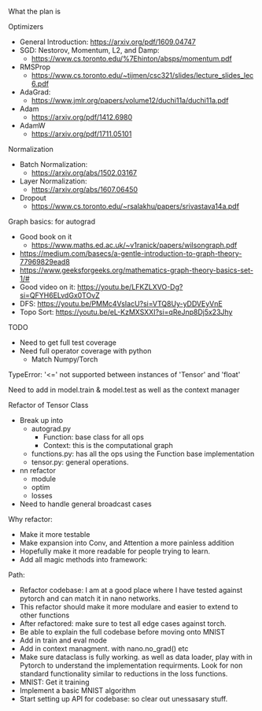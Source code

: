 What the plan is

Optimizers
- General Introduction: https://arxiv.org/pdf/1609.04747
- SGD: Nestorov, Momentum, L2, and Damp: 
    - https://www.cs.toronto.edu/%7Ehinton/absps/momentum.pdf
- RMSProp
    - https://www.cs.toronto.edu/~tijmen/csc321/slides/lecture_slides_lec6.pdf
- AdaGrad:
    - https://www.jmlr.org/papers/volume12/duchi11a/duchi11a.pdf
- Adam
    - https://arxiv.org/pdf/1412.6980
- AdamW
    - https://arxiv.org/pdf/1711.05101

Normalization
- Batch Normalization: 
    - https://arxiv.org/abs/1502.03167
- Layer Normalization:
    - https://arxiv.org/abs/1607.06450
- Dropout
    - https://www.cs.toronto.edu/~rsalakhu/papers/srivastava14a.pdf


Graph basics: for autograd
- Good book on it
    - https://www.maths.ed.ac.uk/~v1ranick/papers/wilsongraph.pdf
- https://medium.com/basecs/a-gentle-introduction-to-graph-theory-77969829ead8
- https://www.geeksforgeeks.org/mathematics-graph-theory-basics-set-1/#
- Good video on it: https://youtu.be/LFKZLXVO-Dg?si=QFYH6ELvdGx0TOvZ
- DFS: https://youtu.be/PMMc4VsIacU?si=VTQ8Uy-yDDVEyVnE
- Topo Sort: https://youtu.be/eL-KzMXSXXI?si=qReJnp8Dj5x23Jhy




TODO
- Need to get full test coverage
- Need full operator coverage with python
    - Match Numpy/Torch

TypeError: '<=' not supported between instances of 'Tensor' and 'float'


Need to add in model.train & model.test as well as the context manager


Refactor of Tensor Class
- Break up into
    - autograd.py
        - Function: base class for all ops
        - Context: this is the computational graph
    - functions.py: has all the ops using the Function base implementation
    - tensor.py: general operations.
- nn refactor
    - module
    - optim
    - losses
- Need to handle general broadcast cases


Why refactor:
- Make it more testable
- Make expansion into Conv, and Attention a more painless addition
- Hopefully make it more readable for people trying to learn.
- Add all magic methods into framework: 


Path:
- Refactor codebase: I am at a good place where I have tested against pytorch and can match it in nano networks.
- This refactor should make it more modulare and easier to extend to other functions
- After refactored: make sure to test all edge cases against torch.
- Be able to explain the full codebase before moving onto MNIST
- Add in train and eval mode
- Add in context managment. with nano.no_grad() etc
- Make sure dataclass is fully working. as well as data loader, play with in Pytorch to understand the implementation requirments. Look for non standard functionality similar to reductions in the loss functions.
- MNIST: Get it training
- Implement a basic MNIST algorithm
- Start setting up API for codebase: so clear out unessasary stuff.